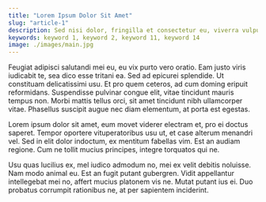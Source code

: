 ```yaml
---
title: "Lorem Ipsum Dolor Sit Amet"
slug: "article-1"
description: Sed nisi dolor, fringilla et consectetur eu, viverra vulputate felis. Ut est ex, ornare vitae dictum quis, egestas et est. Nam rhoncus purus eu justo feugiat, a venenatis enim ultricies. Mauris tristique elementum leo a viverra. Ut placerat, ex nec vestibulum iaculis, nibh ante sollicitudin elit, non aliquet nunc neque ac sapien. Aenean iaculis vulputate facilisis. Suspendisse elit purus, iaculis.
keywords: keyword 1, keyword 2, keyword 11, keyword 14
image: ./images/main.jpg
---
```


Feugiat adipisci salutandi mei eu, eu vix purto vero oratio. Eam justo viris
iudicabit te, sea dico esse tritani ea. Sed ad epicurei splendide. Ut constituam
delicatissimi usu. Et pro quem ceteros, ad cum doming eripuit reformidans.
Suspendisse pulvinar congue elit, vitae tincidunt mauris tempus non. Morbi
mattis tellus orci, sit amet tincidunt nibh ullamcorper vitae. Phasellus
suscipit augue nec diam elementum, at porta est egestas.

Lorem ipsum dolor sit amet, eum movet viderer electram et, pro ei doctus
saperet. Tempor oportere vituperatoribus usu ut, et case alterum menandri vel.
Sed in elit dolor indoctum, ex mentitum fabellas vim. Est an audiam regione. Cum
ne tollit mucius principes, integre torquatos qui ne.

Usu quas lucilius ex, mel iudico admodum no, mei ex velit debitis noluisse. Nam
modo animal eu. Est an fugit putant gubergren. Vidit appellantur intellegebat
mei no, affert mucius platonem vis ne. Mutat putant ius ei. Duo probatus
corrumpit rationibus ne, at per sapientem inciderint.

